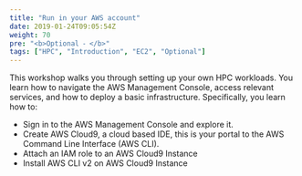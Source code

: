 ```yaml
---
title: "Run in your AWS account"
date: 2019-01-24T09:05:54Z
weight: 70
pre: "<b>Optional ⁃ </b>"
tags: ["HPC", "Introduction", "EC2", "Optional"]
---
```


This workshop walks you through setting up your own HPC workloads. You learn how to navigate the AWS Management Console, access relevant services, and how to deploy a basic infrastructure.
Specifically, you learn how to:

- Sign in to the AWS Management Console and explore it.
- Create AWS Cloud9, a cloud based IDE, this is your portal to the AWS Command Line Interface (AWS CLI).
- Attach an IAM role to an AWS Cloud9 Instance
- Install AWS CLI v2 on AWS Cloud9 Instance

<!-- Total cost to run this lab is expected to be less than **two dollars should you run it on your own or company account** if the guide is followed as discussed, in one sitting, and including the deletion of all resources outlined through the guide. -->
